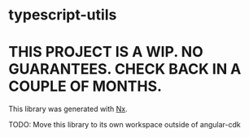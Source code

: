 # typescript-utils
# THIS PROJECT IS A WIP. NO GUARANTEES. CHECK BACK IN A COUPLE OF MONTHS.

This library was generated with [Nx](https://nx.dev).

TODO: Move this library to its own workspace outside of angular-cdk